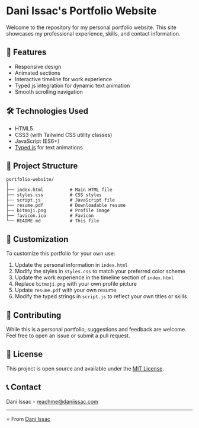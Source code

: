 # Dani Issac's Portfolio Website

Welcome to the repository for my personal portfolio website. This site showcases my professional experience, skills, and contact information.

## 🌟 Features

- Responsive design
- Animated sections
- Interactive timeline for work experience
- Typed.js integration for dynamic text animation
- Smooth scrolling navigation

## 🛠 Technologies Used

- HTML5
- CSS3 (with Tailwind CSS utility classes)
- JavaScript (ES6+)
- [Typed.js](https://github.com/mattboldt/typed.js/) for text animations

## 📂 Project Structure

```
portfolio-website/
│
├── index.html          # Main HTML file
├── styles.css          # CSS styles
├── script.js           # JavaScript file
├── resume.pdf          # Downloadable resume
├── bitmoji.png         # Profile image
├── favicon.ico         # Favicon
└── README.md           # This file
```

## 🔧 Customization

To customize this portfolio for your own use:

1. Update the personal information in `index.html`
2. Modify the styles in `styles.css` to match your preferred color scheme
3. Update the work experience in the timeline section of `index.html`
4. Replace `bitmoji.png` with your own profile picture
5. Update `resume.pdf` with your own resume
6. Modify the typed strings in `script.js` to reflect your own titles or skills

## 🤝 Contributing

While this is a personal portfolio, suggestions and feedback are welcome. Feel free to open an issue or submit a pull request.

## 📄 License

This project is open source and available under the [MIT License](LICENSE).

## 📞 Contact

Dani Issac - [reachme@daniissac.com](mailto:reachme@daniissac.com)


---

⭐️ From [Dani Issac](https://github.com/daniissac)
